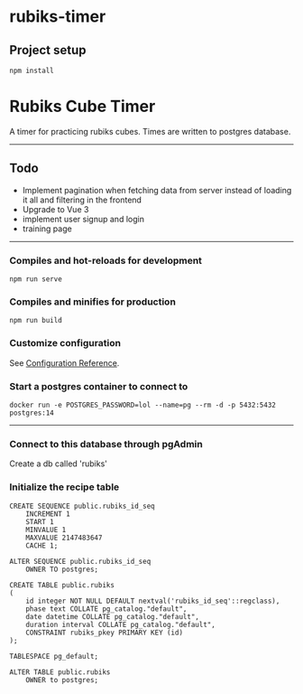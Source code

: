 # rubiks-timer

## Project setup
```
npm install
```
# Rubiks Cube Timer

A timer for practicing rubiks cubes. Times are written to postgres database.

-------

## Todo

- Implement pagination when fetching data from server instead of loading it all and filtering in the frontend
- Upgrade to Vue 3
- implement user signup and login
- training page

-------

### Compiles and hot-reloads for development
```
npm run serve
```

### Compiles and minifies for production
```
npm run build
```

### Customize configuration
See [Configuration Reference](https://cli.vuejs.org/config/).


### Start a postgres container to connect to

`docker run -e POSTGRES_PASSWORD=lol --name=pg --rm -d -p 5432:5432 postgres:14`

---

### Connect to this database through pgAdmin

Create a db called 'rubiks'

### Initialize the recipe table

```
CREATE SEQUENCE public.rubiks_id_seq
    INCREMENT 1
    START 1
    MINVALUE 1
    MAXVALUE 2147483647
    CACHE 1;

ALTER SEQUENCE public.rubiks_id_seq
    OWNER TO postgres;

CREATE TABLE public.rubiks
(
    id integer NOT NULL DEFAULT nextval('rubiks_id_seq'::regclass),
    phase text COLLATE pg_catalog."default",
    date datetime COLLATE pg_catalog."default",
    duration interval COLLATE pg_catalog."default",
    CONSTRAINT rubiks_pkey PRIMARY KEY (id)
);

TABLESPACE pg_default;

ALTER TABLE public.rubiks
    OWNER to postgres;
```
